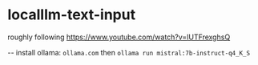 # localllm-text-input

roughly following <https://www.youtube.com/watch?v=IUTFrexghsQ>

-- install ollama: `ollama.com`
then `ollama run mistral:7b-instruct-q4_K_S`
